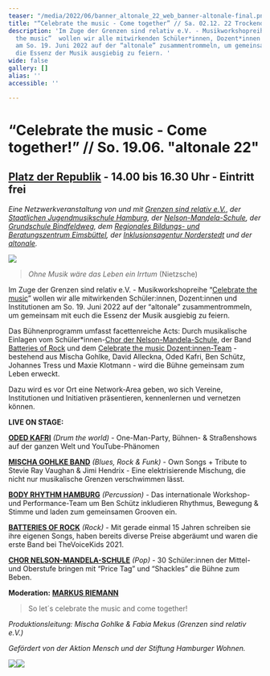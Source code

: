 ```yaml
---
teaser: "/media/2022/06/banner_altonale_22_web_banner-altonale-final.png"
title: "“Celebrate the music - Come together” // Sa. 02.12. 22 Trockendock e.V."
description: 'Im Zuge der Grenzen sind relativ e.V. - Musikworkshopreihe “Celebrate
  the music”  wollen wir alle mitwirkenden Schüler*innen, Dozent*innen und Institutionen
  am So. 19. Juni 2022 auf der “altonale” zusammentrommeln, um gemeinsam mit euch
  die Essenz der Musik ausgiebig zu feiern. '
wide: false
gallery: []
alias: ''
accessible: ''

---
```

# **“Celebrate the music - Come together!” // So. 19.06. "altonale 22"**

## [Platz der Republik](https://goo.gl/maps/wfX5yTBBNpumMxD98) **-** 14.00 bis 16.30 Uhr - Eintritt frei

_Eine Netzwerkveranstaltung von und mit_ [_Grenzen sind relativ e.V._](https://www.grenzensindrelativ.de/), _der_ [_Staatlichen Jugendmusikschule Hamburg_](https://www.hamburg.de/jugendmusikschule/stadtbereich-mitte/)_, der_ [_Nelson-Mandela-Schule_](https://www.nelson-mandela-schule-kirchdorf.de/startseite/)_, der_ [_Grundschule Bindfeldweg_](https://grundschule-bindfeldweg.hamburg.de/)_, dem_ [_Regionales Bildungs- und Beratungszentrum Eimsbüttel_](https://rebbz-eimsbuettel.hamburg.de/)_, der_ [_Inklusionsagentur Norderstedt_](https://n-i-i-n.de/) _und der_ [_altonale_](www.altonale.de)_._

![](/media/2022/06/banner_altonale_22_web_banner-altonale-final.png)

> _Ohne Musik wäre das Leben ein Irrtum_ (Nietzsche)

Im Zuge der Grenzen sind relativ e.V. - Musikworkshopreihe “[Celebrate the music](https://www.grenzensindrelativ.de/aktivitaeten/projekte-und-veranstaltungen/erlebnistage-inklusion-durch-musik/allgemeine-infos-erlebnistage-inklusion)” wollen wir alle mitwirkenden Schüler:innen, Dozent:innen und Institutionen am So. 19. Juni 2022 auf der “altonale” zusammentrommeln, um gemeinsam mit euch die Essenz der Musik ausgiebig zu feiern.

Das Bühnenprogramm umfasst facettenreiche Acts: Durch musikalische Einlagen vom Schüler*innen-[Chor der Nelson-Mandela-Schule](https://www.nelson-mandela-schule-kirchdorf.de/bildungsangebot/faecher/musik/singen-im-chor/), der Band [Batteries of Rock](https://batteriesofrock.com/) und dem [Celebrate the music Dozent:innen-Team](https://www.grenzensindrelativ.de/aktivitaeten/projekte-und-veranstaltungen/erlebnistage-inklusion-durch-musik/dozenten-team-workshops) - bestehend aus Mischa Gohlke, David Alleckna, Oded Kafri, Ben Schütz, Johannes Tress und Maxie Klotmann - wird die Bühne gemeinsam zum Leben erweckt.

Dazu wird es vor Ort eine Network-Area geben, wo sich Vereine, Institutionen und Initiativen präsentieren, kennenlernen und vernetzen können.

**LIVE ON STAGE:**

[**ODED KAFRI**](https://odedkafri.com/ueber/) _(Drum the world)_ - One-Man-Party, Bühnen- & Straßenshows auf der ganzen Welt und YouTube-Phänomen

[**MISCHA GOHLKE BAND**](https://mischagohlkeband.de/) _(Blues, Rock & Funk)_ - Own Songs + Tribute to Stevie Ray Vaughan & Jimi Hendrix - Eine elektrisierende Mischung, die nicht nur musikalische Grenzen verschwimmen lässt.

[**BODY RHYTHM HAMBURG**](https://www.bodyrhythm.de/) _(Percussion)_ - Das internationale Workshop- und Performance-Team um Ben Schütz inkludieren Rhythmus, Bewegung & Stimme und laden zum gemeinsamen Grooven ein.

[**BATTERIES OF ROCK**](https://batteriesofrock.com/) _(Rock)_ - Mit gerade einmal 15 Jahren schreiben sie ihre eigenen Songs, haben bereits diverse Preise abgeräumt und waren die erste Band bei TheVoiceKids 2021.

[**CHOR NELSON-MANDELA-SCHULE**](https://www.nelson-mandela-schule-kirchdorf.de/bildungsangebot/faecher/musik/singen-im-chor/) _(Pop)_ - 30 Schüler:innen der Mittel- und Oberstufe bringen mit “Price Tag” und “Shackles” die Bühne zum Beben.

**Moderation:** [**MARKUS RIEMANN**](https://kulturbedarf.de/)

> So let´s celebrate the music and come together!

_Produktionsleitung: Mischa Gohlke & Fabia Mekus (Grenzen sind relativ e.V.)_

_Gefördert von der Aktion Mensch und der Stiftung Hamburger Wohnen._

![](/media/2021/07/20170919100223-aktion_mensch_logo.svg)![](/media/2022/03/stiftung_hw_logo_rgb_inumlauf.JPG)